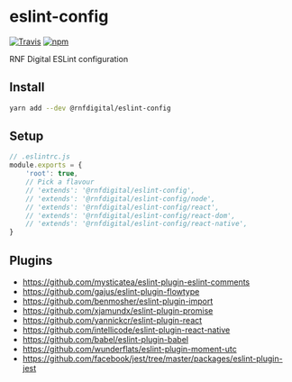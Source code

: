 # eslint-config
[![Travis](https://img.shields.io/travis/RNFDigital/eslint-config.svg?maxAge=3600)](https://travis-ci.org/RNFDigital/eslint-config)
[![npm](https://img.shields.io/npm/v/@rnfdigital/eslint-config.svg?maxAge=3600)](https://www.npmjs.com/package/@rnfdigital/eslint-config)

RNF Digital ESLint configuration

## Install
```sh
yarn add --dev @rnfdigital/eslint-config
```

## Setup
```js
// .eslintrc.js
module.exports = {
    'root': true,
    // Pick a flavour
    // 'extends': '@rnfdigital/eslint-config',
    // 'extends': '@rnfdigital/eslint-config/node',
    // 'extends': '@rnfdigital/eslint-config/react',
    // 'extends': '@rnfdigital/eslint-config/react-dom',
    // 'extends': '@rnfdigital/eslint-config/react-native',
}
```

## Plugins

- https://github.com/mysticatea/eslint-plugin-eslint-comments
- https://github.com/gajus/eslint-plugin-flowtype
- https://github.com/benmosher/eslint-plugin-import
- https://github.com/xjamundx/eslint-plugin-promise
- https://github.com/yannickcr/eslint-plugin-react
- https://github.com/intellicode/eslint-plugin-react-native
- https://github.com/babel/eslint-plugin-babel
- https://github.com/wunderflats/eslint-plugin-moment-utc
- https://github.com/facebook/jest/tree/master/packages/eslint-plugin-jest
